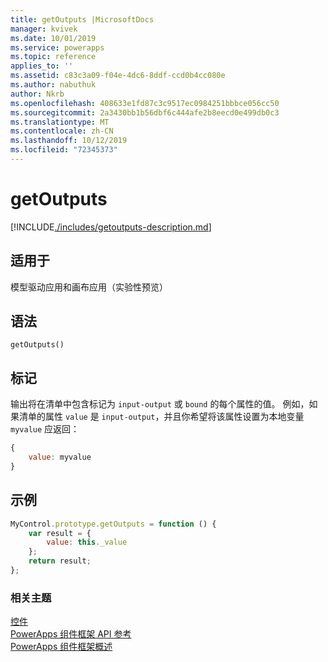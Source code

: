 ```yaml
---
title: getOutputs |MicrosoftDocs
manager: kvivek
ms.date: 10/01/2019
ms.service: powerapps
ms.topic: reference
applies_to: ''
ms.assetid: c83c3a09-f04e-4dc6-8ddf-ccd0b4cc080e
ms.author: nabuthuk
author: Nkrb
ms.openlocfilehash: 408633e1fd87c3c9517ec0984251bbbce056cc50
ms.sourcegitcommit: 2a3430bb1b56dbf6c444afe2b8eecd0e499db0c3
ms.translationtype: MT
ms.contentlocale: zh-CN
ms.lasthandoff: 10/12/2019
ms.locfileid: "72345373"
---
```

# <a name="getoutputs"></a>getOutputs

[!INCLUDE[./includes/getoutputs-description.md](./includes/getoutputs-description.md)]

## <a name="available-for"></a>适用于 

模型驱动应用和画布应用（实验性预览）

## <a name="syntax"></a>语法

`getOutputs()`

## <a name="remarks"></a>标记

输出将在清单中包含标记为 `input-output` 或 `bound` 的每个属性的值。
例如，如果清单的属性 `value` 是 `input-output`，并且你希望将该属性设置为本地变量 `myvalue` 应返回：

```javascript
{
    value: myvalue
}
```

## <a name="example"></a>示例

```javascript
MyControl.prototype.getOutputs = function () {
    var result = {
        value: this._value
    };
    return result;
};
```


### <a name="related-topics"></a>相关主题

[控件](../control.md)<br/>
[PowerApps 组件框架 API 参考](../../reference/index.md)<br/>
[PowerApps 组件框架概述](../../overview.md)